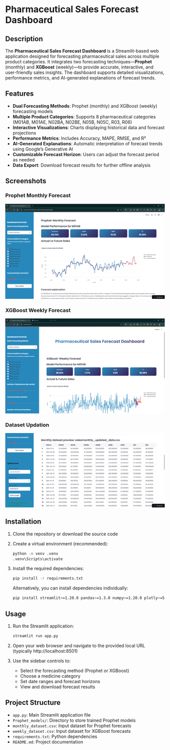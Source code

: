 # Pharmaceutical Sales Forecast Dashboard  

## Description  
The **Pharmaceutical Sales Forecast Dashboard** is a Streamlit-based web application designed for forecasting pharmaceutical sales across multiple product categories. It integrates two forecasting techniques—**Prophet** (monthly) and **XGBoost** (weekly)—to provide accurate, interactive, and user-friendly sales insights. The dashboard supports detailed visualizations, performance metrics, and AI-generated explanations of forecast trends.  

## Features  
- **Dual Forecasting Methods**: Prophet (monthly) and XGBoost (weekly) forecasting models  
- **Multiple Product Categories**: Supports 8 pharmaceutical categories (M01AB, M01AE, N02BA, N02BE, N05B, N05C, R03, R06)  
- **Interactive Visualizations**: Charts displaying historical data and forecast projections  
- **Performance Metrics**: Includes Accuracy, MAPE, RMSE, and R²  
- **AI-Generated Explanations**: Automatic interpretation of forecast trends using Google’s Generative AI  
- **Customizable Forecast Horizon**: Users can adjust the forecast period as needed  
- **Data Export**: Download forecast results for further offline analysis  

## Screenshots  

### Prophet Monthly Forecast  
![Prophet Monthly](screenshots/Prophet-Dashboard.png)  

### XGBoost Weekly Forecast  
![XGBoost Weekly](screenshots/Xgboost-Dashboard.png)  

### Dataset Updation  
![Dataset Updation](screenshots/dataset-updation.png)  

## Installation

1. Clone the repository or download the source code

2. Create a virtual environment (recommended):
   ```bash
   python -m venv .venv
   .venv\Scripts\activate
   ```

3. Install the required dependencies:
   ```bash
   pip install -r requirements.txt
   ```

   Alternatively, you can install dependencies individually:
   ```bash
   pip install streamlit>=1.20.0 pandas>=1.3.0 numpy>=1.20.0 plotly>=5.5.0 prophet>=1.1.0 matplotlib>=3.5.0 scikit-learn>=1.0.0 google-generativeai>=0.3.0 xgboost>=1.5.0
   ```

## Usage

1. Run the Streamlit application:
   ```bash
   streamlit run app.py
   ```

2. Open your web browser and navigate to the provided local URL (typically http://localhost:8501)

3. Use the sidebar controls to:
   - Select the forecasting method (Prophet or XGBoost)
   - Choose a medicine category
   - Set date ranges and forecast horizons
   - View and download forecast results

## Project Structure

- `app.py`: Main Streamlit application file
- `Prophet_models/`: Directory to store trained Prophet models
- `monthly_dataset.csv`: Input dataset for Prophet forecasts
- `weekly_dataset.csv`: Input dataset for XGBoost forecasts
- `requirements.txt`: Python dependencies
- `README.md`: Project documentation